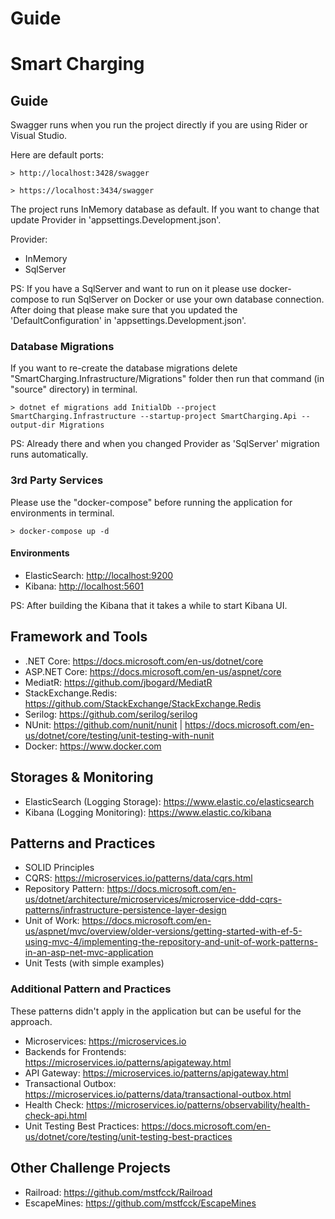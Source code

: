 ﻿# Guide

# Smart Charging

## Guide

Swagger runs when you run the project directly if you are using Rider or Visual Studio.

Here are default ports:

`> http://localhost:3428/swagger`

`> https://localhost:3434/swagger`

The project runs InMemory database as default. If you want to change that update Provider in 'appsettings.Development.json'.

Provider:
- InMemory 
- SqlServer

PS: If you have a SqlServer and want to run on it please use docker-compose to run SqlServer on Docker or use your own database connection. After doing that please make sure that you updated the 'DefaultConfiguration' in 'appsettings.Development.json'.

### Database Migrations

If you want to re-create the database migrations delete "SmartCharging.Infrastructure/Migrations" folder then run that command (in "source" directory) in terminal.

`> dotnet ef migrations add InitialDb --project SmartCharging.Infrastructure --startup-project SmartCharging.Api --output-dir Migrations`

PS: Already there and when you changed Provider as 'SqlServer' migration runs automatically.

### 3rd Party Services

Please use the "docker-compose" before running the application for environments in terminal.

`> docker-compose up -d`

#### Environments

- ElasticSearch: <http://localhost:9200>
- Kibana: <http://localhost:5601>

PS: After building the Kibana that it takes a while to start Kibana UI.

## Framework and Tools

- .NET Core: <https://docs.microsoft.com/en-us/dotnet/core>
- ASP.NET Core: <https://docs.microsoft.com/en-us/aspnet/core>
- MediatR: <https://github.com/jbogard/MediatR>
- StackExchange.Redis: <https://github.com/StackExchange/StackExchange.Redis>
- Serilog: <https://github.com/serilog/serilog>
- NUnit: <https://github.com/nunit/nunit> | <https://docs.microsoft.com/en-us/dotnet/core/testing/unit-testing-with-nunit>
- Docker: <https://www.docker.com>

## Storages & Monitoring

- ElasticSearch (Logging Storage): <https://www.elastic.co/elasticsearch>
- Kibana (Logging Monitoring): <https://www.elastic.co/kibana>

## Patterns and Practices

- SOLID Principles
- CQRS: <https://microservices.io/patterns/data/cqrs.html>
- Repository Pattern: <https://docs.microsoft.com/en-us/dotnet/architecture/microservices/microservice-ddd-cqrs-patterns/infrastructure-persistence-layer-design>
- Unit of Work: <https://docs.microsoft.com/en-us/aspnet/mvc/overview/older-versions/getting-started-with-ef-5-using-mvc-4/implementing-the-repository-and-unit-of-work-patterns-in-an-asp-net-mvc-application>
- Unit Tests (with simple examples)

### Additional Pattern and Practices

These patterns didn't apply in the application but can be useful for the approach.

- Microservices: <https://microservices.io>
- Backends for Frontends: <https://microservices.io/patterns/apigateway.html>
- API Gateway: <https://microservices.io/patterns/apigateway.html>
- Transactional Outbox: <https://microservices.io/patterns/data/transactional-outbox.html>
- Health Check: <https://microservices.io/patterns/observability/health-check-api.html>
- Unit Testing Best Practices: <https://docs.microsoft.com/en-us/dotnet/core/testing/unit-testing-best-practices>

## Other Challenge Projects

- Railroad: <https://github.com/mstfcck/Railroad>
- EscapeMines: <https://github.com/mstfcck/EscapeMines>
